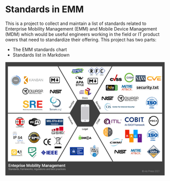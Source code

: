 # Standards in EMM
This is a project to collect and maintain a list of standards related to Enterprise Mobility Management (EMM) and Mobile Device Management (MDM) which would be useful engineers working in the field or IT product owers that need to standardize their offering.
This project has two parts:
- The EMM standards chart
- Standards list in Markdown

![alt](standardid3.png)
